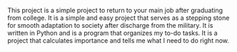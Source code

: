 This project is a simple project to return to your main job after graduating from college.
It is a simple and easy project that serves as a stepping stone for smooth adaptation to society after discharge from the military.
It is written in Python and is a program that organizes my to-do tasks.
It is a project that calculates importance and tells me what I need to do right now.
